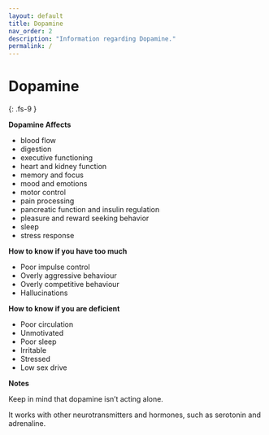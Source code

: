 ```yaml
---
layout: default
title: Dopamine
nav_order: 2
description: "Information regarding Dopamine."
permalink: /
---
```


# Dopamine
{: .fs-9 }

**Dopamine Affects**

 -   blood flow
 -   digestion
 -   executive functioning
 -   heart and kidney function
 -   memory and focus
 -   mood and emotions
 -   motor control
 -   pain processing
 -   pancreatic function and insulin regulation
 -   pleasure and reward seeking behavior
 -   sleep
 -   stress response

**How to know if you have too much**

 - Poor impulse control 
 - Overly aggressive behaviour 
 - Overly competitive behaviour 
 - Hallucinations

**How to know if you are deficient**

 - Poor circulation
 - Unmotivated
 - Poor sleep
 - Irritable
 - Stressed
 - Low sex drive

**Notes**

Keep in mind that dopamine isn’t acting alone. 

It works with other neurotransmitters and hormones, such as serotonin and adrenaline.

